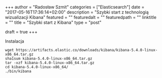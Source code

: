 +++
author = "Radosław Szmit"
categories = ["Elasticsearch"]
date = "2017-05-16T17:36:14+02:00"
description = "Szybki start z technologią wizualizacji Kibana"
featured = ""
featuredalt = ""
featuredpath = ""
linktitle = ""
title = "Szybki start z Kibana"
type = "post"

draft = true
+++

Instalacja

~~~shell
wget https://artifacts.elastic.co/downloads/kibana/kibana-5.4.0-linux-x86_64.tar.gz
sha1sum kibana-5.4.0-linux-x86_64.tar.gz 
tar -xzf kibana-5.4.0-linux-x86_64.tar.gz
cd kibana-5.4.0-linux-x86_64/
./bin/kibana
~~~


~~~shell
~~~

~~~shell
~~~

~~~shell
~~~

~~~shell
~~~

~~~shell
~~~

~~~shell
~~~

~~~shell
~~~